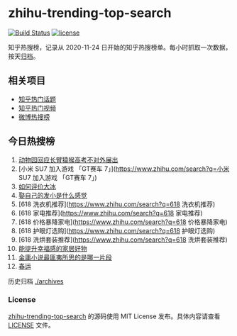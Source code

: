 # zhihu-trending-top-search

[![Build Status](https://github.com/justjavac/zhihu-trending-top-search/workflows/ci/badge.svg?branch=main)](https://github.com/justjavac/zhihu-trending-top-search/actions)
[![license](https://img.shields.io/github/license/justjavac/zhihu-trending-top-search)](https://github.com/justjavac/zhihu-trending-top-search/blob/main/LICENSE)

知乎热搜榜，记录从 2020-11-24
日开始的知乎热搜榜单。每小时抓取一次数据，按天[归档](./archives)。

## 相关项目

- [知乎热门话题](https://github.com/justjavac/zhihu-trending-hot-questions)
- [知乎热门视频](https://github.com/justjavac/zhihu-trending-hot-video)
- [微博热搜榜](https://github.com/justjavac/weibo-trending-hot-search)

## 今日热搜榜

<!-- BEGIN -->
<!-- 最后更新时间 Tue Jun 10 2025 11:41:00 GMT+0800 (China Standard Time) -->

1. [动物园回应长臂猿猴高考不对外展出](https://www.zhihu.com/search?q=动物园回应长臂猿猴高考不对外展出)
1. [小米 SU7 加入游戏 「GT赛车 7」](https://www.zhihu.com/search?q=小米 SU7
   加入游戏 「GT赛车 7」)
1. [如何评价大冰](https://www.zhihu.com/search?q=如何评价大冰)
1. [娶自己的发小是什么感觉](https://www.zhihu.com/search?q=娶自己的发小是什么感觉)
1. [618 洗衣机推荐](https://www.zhihu.com/search?q=618 洗衣机推荐)
1. [618 家电推荐](https://www.zhihu.com/search?q=618 家电推荐)
1. [618 价格暴降家电](https://www.zhihu.com/search?q=618 价格暴降家电)
1. [618 护眼灯选购](https://www.zhihu.com/search?q=618 护眼灯选购)
1. [618 洗烘套装推荐](https://www.zhihu.com/search?q=618 洗烘套装推荐)
1. [能提升幸福感的家居好物](https://www.zhihu.com/search?q=能提升幸福感的家居好物)
1. [金庸小说最匪夷所思的是哪一片段](https://www.zhihu.com/search?q=金庸小说最匪夷所思的是哪一片段)
1. [春运](https://www.zhihu.com/search?q=春运)

<!-- END -->

历史归档 [./archives](./archives)

### License

[zhihu-trending-top-search](https://github.com/justjavac/zhihu-trending-top-search)
的源码使用 MIT License 发布。具体内容请查看 [LICENSE](./LICENSE) 文件。
